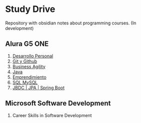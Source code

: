 # Study Drive
Repository with obsidian notes about programming courses. (In development)

## Alura G5 ONE
1. [Desarrollo Personal](01_desarrollo_personal/desarrollo_personal.md)
2. [Git y Github](02_Git_y_github/git_github.md)
3. [Business Agility](03_business_agility/business_agility.md)
4. [Java](04_java_oo/primeros_pasos.md)
5. [Emprendimiento](05_emprendimiento/emprendimiento.md)
6. [SQL MySQL](06_mysql/base_de_datos.md)
7. [JBDC | JPA | Spring Boot](study_drive/07_java_spring_boot/jdbc.md)

## Microsoft  Software Development
1. Career Skills in Software Development
